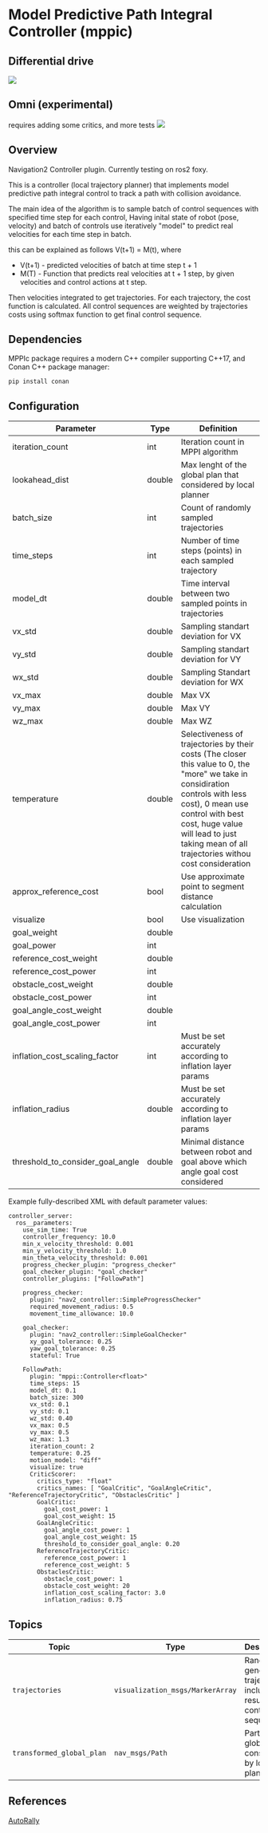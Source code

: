 # Model Predictive Path Integral Controller (mppic)

## Differential drive  
![](.resources/demo-diff.gif)

## Omni (experimental)
requires adding some critics, and more tests
![](.resources/demo-omni.gif)

## Overview

Navigation2 Controller plugin. Currently testing on ros2 foxy.

This is a controller (local trajectory planner) that implements model predictive 
path integral control to track a path with collision avoidance. 

The main idea of the algorithm is to sample batch of control sequences with specified time step for each control, 
Having inital state of robot (pose, velocity) and batch of controls use iteratively "model" to predict real velocities for each time step in batch.

this can be explained as follows V(t+1) = M(t), where 
  - V(t+1) - predicted velocities of batch at time step t + 1
  - M(T) - Function that predicts real velocities at t + 1 step, by given velocities and control actions at t step.

Then velocities integrated to get trajectories. For each trajectory, the cost function is calculated. 
All control sequences are weighted by trajectories costs using softmax function to get final control sequence.

## Dependencies 
MPPIc package requires a modern C++ compiler supporting C++17, and Conan C++ package manager:
```
pip install conan
```

## Configuration

 Parameter       | Type   | Definition                                                                                                   |
| ---------------                  | ------ | -----------------------------------------------------------------------------------------------------------                                                                                                                                    |
| iteration_count                  | int    | Iteration count in MPPI algorithm                                                                                                                                                                                                              |
| lookahead_dist                   | double | Max lenght of the global plan that considered by local planner                                                                                                                                                                                    |
| batch_size                       | int    | Count of randomly sampled trajectories                                                                                                                                                                                                         |
| time_steps                       | int    | Number of time steps (points) in each sampled trajectory                                                                                                                                                                                 |
| model_dt                         | double | Time interval between two sampled points in trajectories                                                                                                                                                                                       |
| vx_std                           | double | Sampling standart deviation for VX
| vy_std                           | double | Sampling standart deviation for VY
| wx_std                           | double | Sampling Standart deviation for WX
| vx_max                           | double | Max VX
| vy_max                           | double | Max VY 
| wz_max                           | double | Max WZ 
| temperature                      | double | Selectiveness of trajectories by their costs (The closer this value to 0, the "more" we take in considiration controls with less cost), 0 mean use control with best cost, huge value will lead to just taking mean of all trajectories withou cost consideration |
| approx_reference_cost            | bool   | Use approximate point to segment distance calculation                                                                                                                                                                                          |
| visualize                        | bool   | Use visualization                                                                                                                                                                                                                              |
| goal_weight                      | double |                                                                                                                                                                                                                                                |
| goal_power                       | int    |                                                                                                                                                                                                                                                |
| reference_cost_weight            | double |                                                                                                                                                                                                                                                |
| reference_cost_power             | int    |                                                                                                                                                                                                                                                |
| obstacle_cost_weight             | double |                                                                                                                                                                                                                                                |
| obstacle_cost_power              | int    |                                                                                                                                                                                                                                                |
| goal_angle_cost_weight           | double |                                                                                                                                                                                                                                                |
| goal_angle_cost_power            | int    |                                                                                                                                                                                                                                                |
| inflation_cost_scaling_factor    | int    | Must be set accurately according to inflation layer params                                                                                                                                                                                     |
| inflation_radius                 | double | Must be set accurately according to inflation layer params                                                                                                                                                                                     |
| threshold_to_consider_goal_angle | double | Minimal distance between robot and goal above which angle goal cost considered                                                                                                                                                                 |

Example fully-described XML with default parameter values:

```
controller_server:
  ros__parameters:
    use_sim_time: True
    controller_frequency: 10.0
    min_x_velocity_threshold: 0.001
    min_y_velocity_threshold: 1.0
    min_theta_velocity_threshold: 0.001
    progress_checker_plugin: "progress_checker"
    goal_checker_plugin: "goal_checker"
    controller_plugins: ["FollowPath"]

    progress_checker:
      plugin: "nav2_controller::SimpleProgressChecker"
      required_movement_radius: 0.5
      movement_time_allowance: 10.0

    goal_checker:
      plugin: "nav2_controller::SimpleGoalChecker"
      xy_goal_tolerance: 0.25
      yaw_goal_tolerance: 0.25
      stateful: True

    FollowPath:
      plugin: "mppi::Controller<float>"
      time_steps: 15
      model_dt: 0.1
      batch_size: 300
      vx_std: 0.1
      vy_std: 0.1
      wz_std: 0.40
      vx_max: 0.5
      vy_max: 0.5
      wz_max: 1.3
      iteration_count: 2
      temperature: 0.25
      motion_model: "diff"
      visualize: true
      CriticScorer:
        critics_type: "float"
        critics_names: [ "GoalCritic", "GoalAngleCritic", "ReferenceTrajectoryCritic", "ObstaclesCritic" ]
        GoalCritic:
          goal_cost_power: 1
          goal_cost_weight: 15
        GoalAngleCritic:
          goal_angle_cost_power: 1
          goal_angle_cost_weight: 15 
          threshold_to_consider_goal_angle: 0.20
        ReferenceTrajectoryCritic:
          reference_cost_power: 1
          reference_cost_weight: 5
        ObstaclesCritic:
          obstacle_cost_power: 1
          obstacle_cost_weight: 20
          inflation_cost_scaling_factor: 3.0
          inflation_radius: 0.75
```

## Topics

| Topic                     | Type                             | Description                                                           |
|---------------------------|----------------------------------|-----------------------------------------------------------------------|
| `trajectories`            | `visualization_msgs/MarkerArray` | Randomly generated trajectories, including resulting control sequence |
| `transformed_global_plan` | `nav_msgs/Path`                  | Part of global plan considered by local planner                       |

## References
[AutoRally](https://github.com/AutoRally/autorally)
